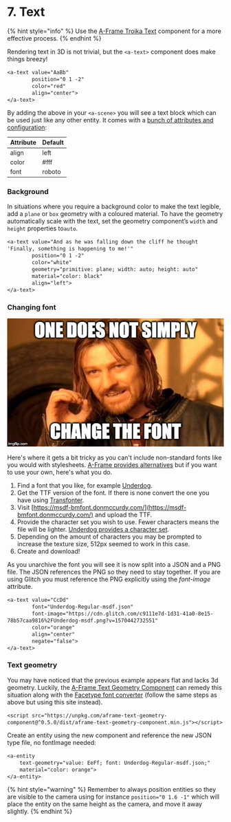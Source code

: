 # 7. Text

{% hint style="info" %}
Use the [A-Frame Troika Text](https://github.com/lojjic/aframe-troika-text) component for a more effective process.
{% endhint %}

Rendering text in 3D is not trivial, but the `<a-text>` component does make things breezy!

```markup
<a-text value="AaBb"
        position="0 1 -2"
        color="red"
        align="center">
</a-text>
```

By adding the above in your `<a-scene>` you will see a text block which can be used just like any other entity. It comes with a [bunch of attributes and configuration](https://aframe.io/docs/0.9.0/components/text.html):

| Attribute | Default |
| :--- | :--- |
| align | left |
| color | \#fff |
| font | roboto |

### Background

In situations where you require a background color to make the text legible, add a `plane` or `box` geometry with a coloured material. To have the geometry automatically scale with the text, set the geometry component’s `width` and `height` properties to`auto`.

```markup
<a-text value="And as he was falling down the cliff he thought 'Finally, something is happening to me!'"
        position="0 1 -2"
        color="white"
        geometry="primitive: plane; width: auto; height: auto"
        material="color: black"
        align="left">
</a-text>
```

### Changing font

![](../../.gitbook/assets/download.jpeg)

Here's where it gets a bit tricky as you can't include non-standard fonts like you would with stylesheets. [A-Frame provides alternatives](https://aframe.io/docs/0.9.0/components/text.html#stock-fonts) but if you want to use your own, here's what you do.

1. Find a font that you like, for example [Underdog](https://fonts.google.com/?category=Display&selection.family=Underdog).
2. Get the TTF version of the font. If there is none convert the one you have using [Transfonter](https://transfonter.org).
3. Visit [https://msdf-bmfont.donmccurdy.com/](https://msdf-bmfont.donmccurdy.com/) and upload the TTF.
4. Provide the character set you wish to use. Fewer characters means the file will be lighter. [Underdog provides a character set](https://fonts.google.com/specimen/Underdog).
5. Depending on the amount of characters you may be prompted to increase the texture size, 512px seemed to work in this case.
6. Create and download!

As you unarchive the font you will see it is now split into a JSON and a PNG file. The JSON references the PNG so they need to stay together. If you are using Glitch you must reference the PNG explicitly using the _font-image_ attribute.

```markup
<a-text value="CcDd"
        font="Underdog-Regular-msdf.json"
        font-image="https://cdn.glitch.com/c9111e7d-1d31-41a0-8e15-78b57caa9816%2FUnderdog-msdf.png?v=1570442732551"
        color="orange"
        align="center"
        negate="false">
</a-text>
```

### Text geometry

You may have noticed that the previous example appears flat and lacks 3d geometry. Luckily, the [A-Frame Text Geometry Component](https://www.npmjs.com/package/aframe-text-geometry-component) can remedy this situation along with the [Facetype font converter](http://gero3.github.io/facetype.js/) \(follow the same steps as above but using this site instead\). 

```markup
<script src="https://unpkg.com/aframe-text-geometry-component@^0.5.0/dist/aframe-text-geometry-component.min.js"></script> 
```

Create an entity using the new component and reference the new JSON type file, no fontImage needed:

```markup
<a-entity
    text-geometry="value: EeFf; font: Underdog-Regular-msdf.json;"
    material="color: orange">
</a-entity>
```

{% hint style="warning" %}
Remember to always position entities so they are visible to the camera using for instance `position="0 1.6 -1"` which will place the entity on the same height as the camera, and move it away slightly.
{% endhint %}

